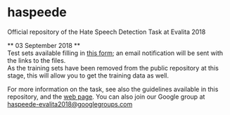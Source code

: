 # haspeede
Official repository of the Hate Speech Detection Task at Evalita 2018

** 03 September 2018 **  
Test sets available filling in [this form](https://goo.gl/forms/s9gT6I5Xaa61yK993); an email notification will be sent with the links to the files.  
As the training sets have been removed from the public repository at this stage, this will allow you to get the training data as well.




For more information on the task, see also the guidelines available in this repository, and the [web page](http://www.di.unito.it/~tutreeb/haspeede-evalita18/index.html). You can also join our Google group at [haspeede-evalita2018@googlegroups.com](https://groups.google.com/forum/embed/?place=forum/haspeede-evalita2018#!forum/haspeede-evalita2018)
